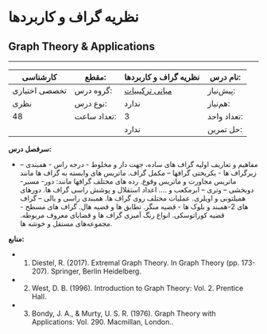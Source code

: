 # نظریه گراف و کاربردها
## Graph Theory & Applications
_______________________________________________________________________________
| کارشناسی      | مقطع:       | نظریه گراف و کاربردها                                          | نام درس:    |
| ------------- | ----------- | -------------------------------------------------------------- | ----------- |
| تخصصی اختیاری | گروه درس:   | [مبانی ترکیبیات](../mandatory/Foundations-of-Combinatorics.md) | پیش‌نیاز:   |
| نظری          | نوع درس:    | ندارد                                                          | هم‌نیاز:    |
| 48            | تعداد ساعت: | 3                                                              | تعداد واحد: |
|               |             |  ندارد                                                         | حل تمرین:   |

**سرفصل درس:**


- مفاهیم و تعاریف اولیه گراف های ساده، جهت دار و مخلوط - درجه راس - همبندی – زیرگراف ها - یکریختی گرافها – مکمل گراف. ماتریس های وابسته به گراف ها مانند ماتریس مجاورت و ماتریس وقوع. رده های مختلف گرافها مانند: دور- مسیر- دوبخشی – وتری – ابرمکعب و …. اعداد استقلال و پوشش راسی گراف ها. دورهای همیلتونی و اویلری. عملیات مختلف روی گراف ها. همبندی راسی و یالی – گراف های 2-همبند و بلوک ها - قضیه منگر. تطابق ها و قضیه هال. گراف های مسطح - قضیه کوراتوسکی. انواع رنگ آمیزی گراف ها و قضایای معروف مربوطه. مجموعه‌های مستقل و خوشه ها.


**منابع:**


- 1. Diestel, R. (2017). Extremal Graph Theory. In Graph Theory (pp. 173-207). Springer, Berlin Heidelberg.

- 2. West, D. B. (1996). Introduction to Graph Theory: Vol. 2. Prentice Hall.

- 3. Bondy, J. A., & Murty, U. S. R. (1976). Graph Theory with Applications: Vol. 290. Macmillan, London..
